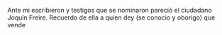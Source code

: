 Ante mi escribieron y testigos que se nominaron pareció el ciudadano Joquín Freire. Recuerdo de ella a quien dey (se conocio y oborigo) que vende